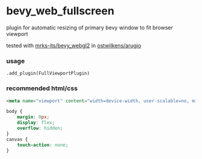 # bevy_web_fullscreen
plugin for automatic resizing of primary bevy window to fit browser viewport

tested with [mrks-its/bevy_webgl2](https://github.com/mrk-its/bevy_webgl2) in [ostwilkens/arugio](https://github.com/ostwilkens/arugio)

### usage
`.add_plugin(FullViewportPlugin)`

### recommended html/css
```html
<meta name="viewport" content="width=device-width, user-scalable=no, minimum-scale=1.0, maximum-scale=1.0"/>
```

```css
body {
    margin: 0px;
    display: flex;
    overflow: hidden;
}
canvas {
    touch-action: none;
}
```